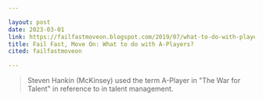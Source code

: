 ```yaml
---

layout: post
date: 2023-03-01
link: https://failfastmoveon.blogspot.com/2019/07/what-to-do-with-players.html?m=1
title: Fail Fast, Move On: What to do with A-Players?
cited: failfastmoveon

---
```


> Steven Hankin (McKinsey) used the term A-Player in "The War for Talent" in reference to in talent management.